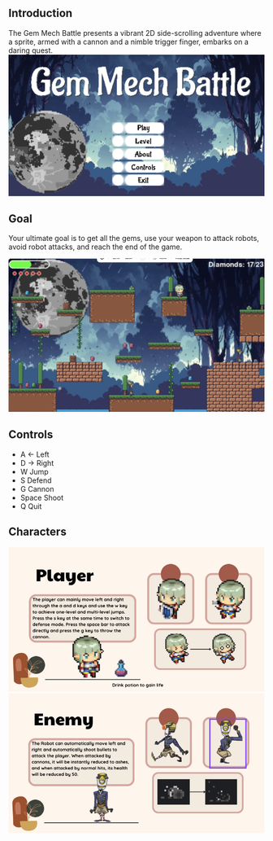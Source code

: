 
## Introduction
The Gem Mech Battle presents a vibrant 2D side-scrolling adventure where a sprite, armed with a cannon and a nimble trigger finger, embarks on a daring quest.
![images](https://github.com/yuwei-jpg/Gem_Mech_Battle_Game/blob/main/cover.png)
## Goal
Your ultimate goal is to get all the gems, use your weapon to attack robots, avoid robot attacks, and reach the end of the game.

![images](https://github.com/yuwei-jpg/Gem_Mech_Battle_Game/blob/main/game.png)
## Controls
* A ← Left
* D → Right
* W Jump
* S Defend
* G Cannon
* Space Shoot
* Q Quit
## Characters 
![images](https://github.com/yuwei-jpg/Gem_Mech_Battle_Game/blob/main/elf.png)
![images](https://github.com/yuwei-jpg/Gem_Mech_Battle_Game/blob/main/robot.png)
